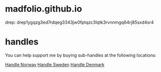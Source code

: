 # madfolio.github.io

drep: drep1ygqzg3ed7rdqeg3343jw0fptqzc3lqtk3rvnnmgq64rj85sxd4sr4








# handles

You can help support me by buying sub-handles at the following locations:

[Handle Norway](https://handle.me/norway)
[Handle Sweden](https://handle.me/sweden)
[Handle Denmark](https://handle.me/denmark)

